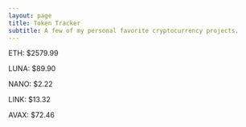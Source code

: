 ```yaml
---
layout: page
title: Token Tracker
subtitle: A few of my personal favorite cryptocurrency projects.
---
```


<!--BEGINCRYPTOINPUT-->
ETH: $2579.99

LUNA: $89.90

NANO: $2.22

LINK: $13.32

AVAX: $72.46

<!--ENDCRYPTOINPUT-->
